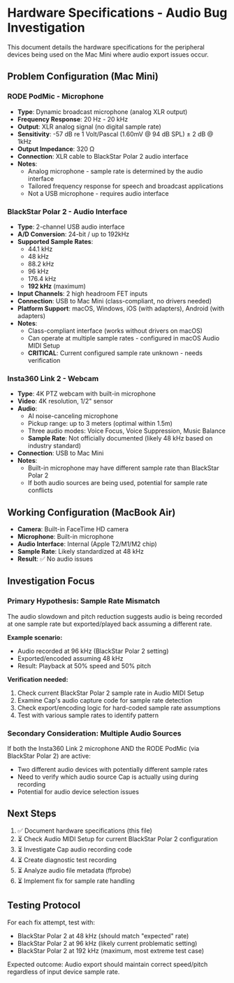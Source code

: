 # Hardware Specifications - Audio Bug Investigation

This document details the hardware specifications for the peripheral devices being used on the Mac Mini where audio export issues occur.

## Problem Configuration (Mac Mini)

### RODE PodMic - Microphone
- **Type**: Dynamic broadcast microphone (analog XLR output)
- **Frequency Response**: 20 Hz - 20 kHz
- **Output**: XLR analog signal (no digital sample rate)
- **Sensitivity**: -57 dB re 1 Volt/Pascal (1.60mV @ 94 dB SPL) ± 2 dB @ 1kHz
- **Output Impedance**: 320 Ω
- **Connection**: XLR cable to BlackStar Polar 2 audio interface
- **Notes**:
  - Analog microphone - sample rate is determined by the audio interface
  - Tailored frequency response for speech and broadcast applications
  - Not a USB microphone - requires audio interface

### BlackStar Polar 2 - Audio Interface
- **Type**: 2-channel USB audio interface
- **A/D Conversion**: 24-bit / up to 192kHz
- **Supported Sample Rates**:
  - 44.1 kHz
  - 48 kHz
  - 88.2 kHz
  - 96 kHz
  - 176.4 kHz
  - **192 kHz** (maximum)
- **Input Channels**: 2 high headroom FET inputs
- **Connection**: USB to Mac Mini (class-compliant, no drivers needed)
- **Platform Support**: macOS, Windows, iOS (with adapters), Android (with adapters)
- **Notes**:
  - Class-compliant interface (works without drivers on macOS)
  - Can operate at multiple sample rates - configured in macOS Audio MIDI Setup
  - **CRITICAL**: Current configured sample rate unknown - needs verification

### Insta360 Link 2 - Webcam
- **Type**: 4K PTZ webcam with built-in microphone
- **Video**: 4K resolution, 1/2" sensor
- **Audio**:
  - AI noise-canceling microphone
  - Pickup range: up to 3 meters (optimal within 1.5m)
  - Three audio modes: Voice Focus, Voice Suppression, Music Balance
  - **Sample Rate**: Not officially documented (likely 48 kHz based on industry standard)
- **Connection**: USB to Mac Mini
- **Notes**:
  - Built-in microphone may have different sample rate than BlackStar Polar 2
  - If both audio sources are being used, potential for sample rate conflicts

## Working Configuration (MacBook Air)
- **Camera**: Built-in FaceTime HD camera
- **Microphone**: Built-in microphone
- **Audio Interface**: Internal (Apple T2/M1/M2 chip)
- **Sample Rate**: Likely standardized at 48 kHz
- **Result**: ✅ No audio issues

## Investigation Focus

### Primary Hypothesis: Sample Rate Mismatch
The audio slowdown and pitch reduction suggests audio is being recorded at one sample rate but exported/played back assuming a different rate.

**Example scenario:**
- Audio recorded at 96 kHz (BlackStar Polar 2 setting)
- Exported/encoded assuming 48 kHz
- Result: Playback at 50% speed and 50% pitch

**Verification needed:**
1. Check current BlackStar Polar 2 sample rate in Audio MIDI Setup
2. Examine Cap's audio capture code for sample rate detection
3. Check export/encoding logic for hard-coded sample rate assumptions
4. Test with various sample rates to identify pattern

### Secondary Consideration: Multiple Audio Sources
If both the Insta360 Link 2 microphone AND the RODE PodMic (via BlackStar Polar 2) are active:
- Two different audio devices with potentially different sample rates
- Need to verify which audio source Cap is actually using during recording
- Potential for audio device selection issues

## Next Steps
1. ✅ Document hardware specifications (this file)
2. ⏳ Check Audio MIDI Setup for current BlackStar Polar 2 configuration
3. ⏳ Investigate Cap audio recording code
4. ⏳ Create diagnostic test recording
5. ⏳ Analyze audio file metadata (ffprobe)
6. ⏳ Implement fix for sample rate handling

## Testing Protocol
For each fix attempt, test with:
- BlackStar Polar 2 at 48 kHz (should match "expected" rate)
- BlackStar Polar 2 at 96 kHz (likely current problematic setting)
- BlackStar Polar 2 at 192 kHz (maximum, most extreme test case)

Expected outcome: Audio export should maintain correct speed/pitch regardless of input device sample rate.
